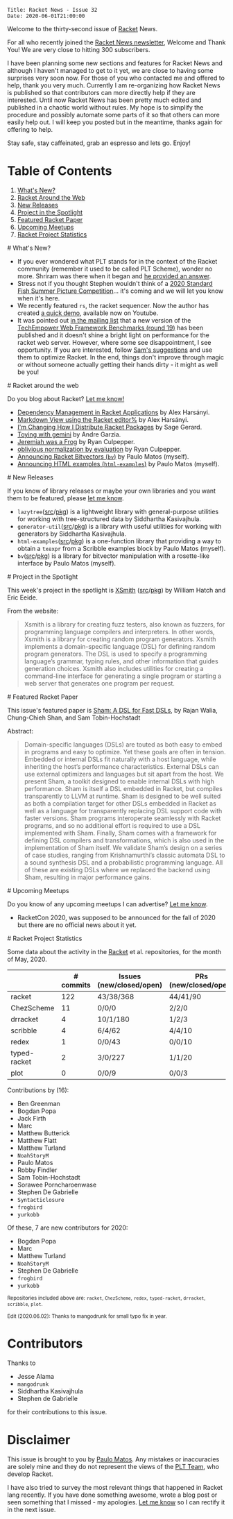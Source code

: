     Title: Racket News - Issue 32
    Date: 2020-06-01T21:00:00

Welcome to the thirty-second issue of [Racket](https://www.racket-lang.org) News. 

For all who recently joined the [Racket News newsletter](https://racket-news.com/), Welcome and Thank You! We are very close to hitting 300 subscribers.

I have been planning some new sections and features for Racket News and although I haven't managed to get to it yet, we are close to having some surprises very soon now. For those of you who contacted me and offered to help, thank you very much. Currently I am re-organizing how Racket News is published so that contributors can more directly help if they are interested. Until now Racket News has been pretty much edited and published in a chaotic world without rules. My hope is to simplify the procedure and possibly automate some parts of it so that others can more easily help out. I will keep you posted but in the meantime, thanks again for offering to help.

Stay safe, stay caffeinated, grab an espresso and lets go.
Enjoy!

# Table of Contents

1. [What's New?](#whatsnew)
2. [Racket Around the Web](#aroundtheweb)
3. [New Releases](#newreleases)
4. [Project in the Spotlight](#spotlight)
5. [Featured Racket Paper](#featuredpaper)
6. [Upcoming Meetups](#meetups)
7. [Racket Project Statistics](#stats)

<div id='whatsnew'/>
# What's New?

* If you ever wondered what PLT stands for in the context of the Racket community (remember it used to be called PLT Scheme), wonder no more. Shriram was there when it began and [he provided an answer](https://groups.google.com/d/msg/racket-users/WKbfvuzaOSo/l61ihq4NAgAJ).
* Stress not if you thought Stephen wouldn't think of a [2020 Standard Fish Summer Picture Competition](https://groups.google.com/d/msg/racket-dev/aWBReD2EAWM/DrsBFppqAgAJ)... it's coming and we will let you know when it's here.
* We recently featured `rs`, the racket sequencer. Now the author has created [a quick demo](https://www.youtube.com/watch?v=GYTyBV1PdXw), available now on Youtube.
* It was pointed out [in the mailing list](https://groups.google.com/d/msg/racket-users/fHsM4kQb22c/Gd6r3AEqAgAJ) that a new version of the [TechEmpower Web Framework Benchmarks (round 19)](https://www.techempower.com/benchmarks/#section=data-r19) has been published and it doesn't shine a bright light on performance for the racket web server. However, where some see disappointment, I see opportunity. If you are interested, follow [Sam's suggestions](https://groups.google.com/d/msg/racket-users/fHsM4kQb22c/qRl0d98lCwAJ) and use them to optimize Racket. In the end, things don't improve through magic or without someone actually getting their hands dirty - it might as well be you!

<div id='aroundtheweb'/>
# Racket around the web

Do you blog about Racket? [Let me know!](mailto:pmatos@linki.tools)

* [Dependency Management in Racket Applications](https://alex-hhh.github.io/2020/05/dependency-management-in-racket-applications.html) by Alex Harsányi.
* [Markdown View using the Racket editor%](https://alex-hhh.github.io/2020/05/markdown-view.html) by Alex Harsányi.
* [I'm Changing How I Distribute Racket Packages](https://sagegerard.com/new-racket-pkg-releases.html) by Sage Gerard.
* [Toying with gemini](https://andregarzia.com/2020/05/toying-with-gemini.html) by Andre Garzia.
* [Jeremiah was a Frog](https://rmculpepper.github.io/blog/2020/03/Jeremiah-was-a-Frog/) by Ryan Culpepper.
* [oblivious normalization by evaluation](https://rmculpepper.github.io/blog/2020/03/oblivious-normalization-by-evaluation/) by Ryan Culpepper.
* [Announcing Racket Bitvectors (`bv`)](https://linki.tools/2020/05/announcing-racket-bitvectors-bv.html) by Paulo Matos (myself).
* [Announcing HTML examples (`html-examples`)](https://linki.tools/2020/06/announcing-html-examples-html-examples.html) by Paulo Matos (myself).

<div id='newreleases'/>
# New Releases

If you know of library releases or maybe your own libraries and you want them to be featured, please [let me know](mailto:pmatos@linki.tools).

* `lazytree`([src](https://github.com/countvajhula/lazytree)/[pkg](https://pkgs.racket-lang.org/package/lazytree)) is a lightweight library with general-purpose utilities for working with tree-structured data by Siddhartha Kasivajhula.
* `generator-util`([src](https://github.com/countvajhula/generator-util)/[pkg](https://pkgs.racket-lang.org/package/generator-util)) is a library with useful utilities for working with generators by Siddhartha Kasivajhula.
* `html-examples`([src](https://github.com/pmatos/html-examples)/[pkg](https://pkgs.racket-lang.org/package/html-examples)) is a one-function library that providing a way to obtain a `txexpr` from a Scribble examples block by Paulo Matos (myself).
* `bv`([src](https://github.com/pmatos/racket-bv)/[pkg](https://pkgs.racket-lang.org/package/bv)) is a library for bitvector manipulation with a rosette-like interface by Paulo Matos (myself).

<div id='spotlight'/>
# Project in the Spotlight

This week's project in the spotlight is [XSmith](https://docs.racket-lang.org/xsmith/index.html) ([src](https://gitlab.flux.utah.edu/xsmith/xsmith)/[pkg](https://pkgs.racket-lang.org/package/xsmith)) by William Hatch and Eric Eeide.

From the website:

> Xsmith is a library for creating fuzz testers, also known as fuzzers, for programming language compilers and interpreters. In other words, Xsmith is a library for creating random program generators.
> Xsmith implements a domain-specific language (DSL) for defining random program generators. The DSL is used to specify a programming language’s grammar, typing rules, and other information that guides generation choices. Xsmith also includes utilities for creating a command-line interface for generating a single program or starting a web server that generates one program per request.

<div id='featuredpaper'/>
# Featured Racket Paper

This issue's featured paper is [Sham: A DSL for Fast DSLs](https://drive.google.com/file/d/1YhOqflPWH4NLge3wX2FWK6HU6Olh9wsK/view?usp=sharing), by Rajan Walia, Chung-Chieh Shan, and Sam Tobin-Hochstadt

Abstract:

> Domain-specific languages (DSLs) are touted as both easy to embed in programs and easy to optimize. Yet these goals are often in tension. Embedded or internal DSLs fit naturally with a host language, while inheriting the host’s performance characteristics. External DSLs can use external optimizers and languages but sit apart from the host. 
> We present Sham, a toolkit designed to enable internal DSLs with high performance. Sham is itself a DSL embedded in Racket, but compiles transparently to LLVM at runtime. Sham is designed to be well suited as both a compilation target for other DSLs embedded in Racket as well as a language for transparently replacing DSL support code with faster versions. Sham programs interoperate seamlessly with Racket programs, and so no additional effort is required to use a DSL implemented with Sham. Finally, Sham comes with a framework for defining DSL compilers and transformations, which is also used in the implementation of Sham itself. 
> We validate Sham’s design on a series of case studies, ranging from Krishnamurthi’s classic automata DSL to a sound synthesis DSL and a probabilistic programming language. All of these are existing DSLs where we replaced the backend using Sham, resulting in major performance gains.

<div id='meetups'/>
# Upcoming Meetups

Do you know of any upcoming meetups I can advertise? [Let me know](mailto:pmatos@linki.tools).

* RacketCon 2020, was supposed to be announced for the fall of 2020 but there are no official news about it yet. 

<div id='stats'/>
# Racket Project Statistics

Some data about the activity in the [Racket](https://github.com/racket) et al. repositories, for the month of May, 2020.

<!-- Repo racket -->
<!-- # Commits: 122 -->
<!-- Issues: 43/38/368 -->
<!-- PRs: 44/41/90 -->

<!-- Repo ChezScheme -->
<!-- # Commits: 11 -->
<!-- Issues: 0/0/0 -->
<!-- PRs: 2/2/0 -->

<!-- Repo drracket -->
<!-- # Commits: 4 -->
<!-- Issues: 10/1/180 -->
<!-- PRs: 1/2/3 -->

<!-- Repo scribble -->
<!-- # Commits: 4 -->
<!-- Issues: 6/4/62 -->
<!-- PRs: 4/4/10 -->

<!-- Repo redex -->
<!-- # Commits: 1 -->
<!-- Issues: 0/0/43 -->
<!-- PRs: 0/0/10 -->

<!-- Repo typed-racket -->
<!-- # Commits: 2 -->
<!-- Issues: 3/0/227 -->
<!-- PRs: 1/1/20 -->

<!-- Repo plot -->
<!-- # Commits: 0 -->
<!-- Issues: 0/0/9 -->
<!-- PRs: 0/0/3 -->

<div class="table-wrapper">
<table class="fl-table">
<thead>
<tr><th></th><th># commits</th><th>Issues (new/closed/open)</th><th>PRs (new/closed/open)</th></tr>
</thead>
<tr><td>racket</td><td>122</td>          <td>43/38/368</td>        <td>44/41/90</td></tr>
<tr><td>ChezScheme</td><td>11</td>       <td>0/0/0</td>            <td>2/2/0</td></tr>
<tr><td>drracket</td><td>4</td>          <td>10/1/180</td>         <td>1/2/3</td></tr>
<tr><td>scribble</td><td>4</td>          <td>6/4/62</td>           <td>4/4/10</td></tr>
<tr><td>redex</td><td>1</td>             <td>0/0/43</td>           <td>0/0/10</td></tr>
<tr><td>typed-racket</td><td>2</td>      <td>3/0/227</td>          <td>1/1/20</td></tr>
<tr><td>plot</td><td>0</td>              <td>0/0/9</td>            <td>0/0/3</td></tr>
</table>
</div>

Contributions by (16):

* Ben Greenman
* Bogdan Popa
* Jack Firth
* Marc
* Matthew Butterick
* Matthew Flatt
* Matthew Turland
* `NoahStoryM`
* Paulo Matos
* Robby Findler
* Sam Tobin-Hochstadt
* Sorawee Porncharoenwase
* Stephen De Gabrielle
* `Syntacticlosure`
* `frogbird`
* `yurkobb`

Of these, 7 are new contributors for 2020:

* Bogdan Popa
* Marc
* Matthew Turland
* `NoahStoryM`
* Stephen De Gabrielle
* `frogbird`
* `yurkobb`

<small>Repositories included above are: `racket`, `ChezScheme`, `redex`, `typed-racket`, `drracket`, `scribble`, `plot`.</small>

<small>Edit (2020.06.02): Thanks to mangodrunk for small typo fix in year.</small>

# Contributors

Thanks to

* Jesse Alama
* `mangodrunk`
* Siddhartha Kasivajhula
* Stephen de Gabrielle

for their contributions to this issue.

# Disclaimer

This issue is brought to you by [Paulo Matos](mailto:pmatos@linki.tools). Any mistakes or inaccuracies are solely mine and
they do not represent the views of the [PLT Team](http://www.racket-lang.org/team.html), who develop Racket.

I have also tried to survey the most relevant things that happened in Racket lang recently. If you have done something awesome, wrote a blog post or seen something that I missed - my apologies. [Let me know](mailto:pmatos@linki.tools) so I can rectify it in the next issue.

